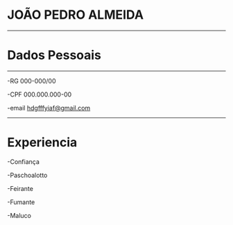 # JOÃO PEDRO ALMEIDA
---
# Dados Pessoais

---
-RG 000-000/00

-CPF 000.000.000-00

-email hdgfffyiaf@gmail.com

---

# Experiencia

-Confiança


-Paschoalotto


-Feirante

-Fumante

-Maluco

